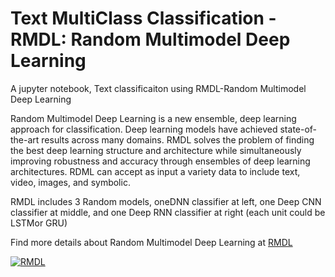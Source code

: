 # Text MultiClass Classification - RMDL: Random Multimodel Deep Learning

A jupyter notebook, Text classificaiton using RMDL-Random Multimodel Deep Learning

Random Multimodel Deep Learning is a new ensemble, deep learning approach for classification. Deep learning models have achieved state-of-the-art results across many domains. RMDL solves the problem of finding the best deep learning structure and architecture while simultaneously improving robustness and accuracy through ensembles of deep learning architectures. RDML can accept as input a variety data to include text, video, images, and symbolic.

RMDL includes 3 Random models, oneDNN classifier at left, one Deep CNN classifier at middle, and one Deep RNN classifier at right (each unit could be LSTMor GRU)

Find more details about Random Multimodel Deep Learning at [RMDL](https://github.com/kk7nc/RMDL)

[![RMDL](https://camo.githubusercontent.com/9c65085618b4e97694a05b9dce9db3771679bd34/687474703a2f2f6b6f77736172692e6e65742f6f6e657765626d656469612f524d444c2e6a7067)](https://github.com/kk7nc/RMDL)
